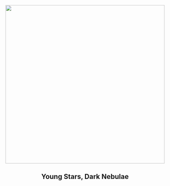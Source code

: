 
<p align="center"><img src="https://apod.nasa.gov/apod/image/2501/B209V773Tau_1024.png" width="500" height="500"></p>
<h2 align="center"> Young Stars, Dark Nebulae </h2>
